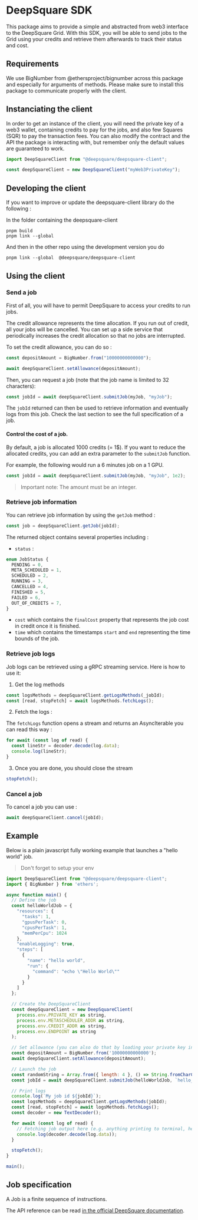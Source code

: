 # DeepSquare SDK

This package aims to provide a simple and abstracted from web3 interface to the DeepSquare Grid. With this SDK, you will
be able to send jobs to the Grid using your credits and retrieve them afterwards to track their status and cost.

## Requirements

We use BigNumber from @ethersproject/bignumber across this package and especially for arguments of methods. Please make
sure to install this package to communicate properly with the client.

## Instanciating the client

In order to get an instance of the client, you will need the private key of a web3 wallet, containing credits to pay for
the jobs, and also few Squares (SQR) to pay the transaction fees. You can also modify the contract and the API the
package is interacting with, but remember only the default values are guaranteed to work.

```typescript
import DeepSquareClient from "@deepsquare/deepsquare-client";

const deepSquareClient = new DeepSquareClient("myWeb3PrivateKey");
```

## Developing the client

If you want to improve or update the deepsquare-client library do the following :

In the folder containing the deepsquare-client

```
pnpm build
pnpm link --global
```

And then in the other repo using the development version you do

```
pnpm link --global  @deepsquare/deepsquare-client
```

## Using the client

### Send a job

First of all, you will have to permit DeepSquare to access your credits to run jobs.

The credit allowance represents the time allocation. If you run out of credit, all your jobs will be cancelled.
You can set up a side service that periodically increases the credit allocation so that no jobs are interrupted.

To set the credit allowance, you can do so :

```typescript
const depositAmount = BigNumber.from("10000000000000");

await deepSquareClient.setAllowance(depositAmount);
```

Then, you can request a job (note that the job name is limited to 32 characters):

```typescript
const jobId = await deepSquareClient.submitJob(myJob, "myJob");
```

The `jobId` returned can then be used to retrieve information and eventually logs from this job.
Check the last section to see the full specification of a job.

#### Control the cost of a job.

By default, a job is allocated 1000 credits (= 1$). If you want to reduce the allocated credits, you can add an extra parameter to the `submitJob` function.

For example, the following would run a 6 minutes job on a 1 GPU.

```typescript
const jobId = await deepSquareClient.submitJob(myJob, "myJob", 1e2);
```

> Important note: The amount must be an integer.

### Retrieve job information

You can retrieve job information by using the `getJob` method :

```typescript
const job = deepSquareClient.getJob(jobId);
```

The returned object contains several properties including :

- `status` :

```typescript
enum JobStatus {
  PENDING = 0,
  META_SCHEDULED = 1,
  SCHEDULED = 2,
  RUNNING = 3,
  CANCELLED = 4,
  FINISHED = 5,
  FAILED = 6,
  OUT_OF_CREDITS = 7,
}
```

- `cost` which contains the `finalCost` property that represents the job cost in credit once it is finished.
- `time` which contains the timestamps `start` and `end` representing the time bounds of the job.

### Retrieve job logs

Job logs can be retrieved using a gRPC streaming service.
Here is how to use it:

1. Get the log methods

```typescript
const logsMethods = deepSquareClient.getLogsMethods(_jobId);
const [read, stopFetch] = await logsMethods.fetchLogs();
```

2. Fetch the logs :

The `fetchLogs` function opens a stream and returns an AsyncIterable you can read this way :

```typescript
for await (const log of read) {
  const lineStr = decoder.decode(log.data);
  console.log(lineStr);
}
```

3. Once you are done, you should close the stream

```typescript
stopFetch();
```

### Cancel a job

To cancel a job you can use :

```typescript
await deepSquareClient.cancel(jobId);
```

## Example

Below is a plain javascript fully working example that launches a "hello world" job.

> Don't forget to setup your env

```javascript
import DeepSquareClient from "@deepsquare/deepsquare-client";
import { BigNumber } from 'ethers';

async function main() {
  // Define the job
  const helloWorldJob = {
    "resources": {
      "tasks": 1,
      "gpusPerTask": 0,
      "cpusPerTask": 1,
      "memPerCpu": 1024
    },
    "enableLogging": true,
    "steps": [
      {
        "name": "hello world",
        "run": {
          "command": "echo \"Hello World\""
        }
      }
    ]
  };

  // Create the DeepSquareClient
  const deepSquareClient = new DeepSquareClient(
    process.env.PRIVATE_KEY as string,
    process.env.METASCHEDULER_ADDR as string,
    process.env.CREDIT_ADDR as string,
    process.env.ENDPOINT as string
  );

  // Set allowance (you can also do that by loading your private key in metamask add head to https://app.deepsquare.run)
  const depositAmount = BigNumber.from('10000000000000');
  await deepSquareClient.setAllowance(depositAmount);

  // Launch the job
  const randomString = Array.from({ length: 4 }, () => String.fromCharCode(65 + Math.floor(Math.random() * 26))).join('');
  const jobId = await deepSquareClient.submitJob(helloWorldJob, `hello_world_${randomString}`);

  // Print logs
  console.log(`My job id ${jobId}`);
  const logsMethods = deepSquareClient.getLogsMethods(jobId);
  const [read, stopFetch] = await logsMethods.fetchLogs();
  const decoder = new TextDecoder();

  for await (const log of read) {
    // Fetching job output here (e.g. anything printing to terminal, here Hello World)
    console.log(decoder.decode(log.data));
  }

  stopFetch();
}

main();
```

## Job specification

A Job is a finite sequence of instructions.

The API reference can be read [in the official DeepSquare documentation](https://docs.deepsquare.run/docs/deploy-deepsquare/workflow-api-reference/job).
